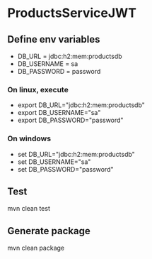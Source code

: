 # ProductsServiceJWT

## Define env variables
- DB_URL = jdbc:h2:mem:productsdb
- DB_USERNAME = sa
- DB_PASSWORD = password

### On linux, execute
- export DB_URL="jdbc:h2:mem:productsdb"
- export DB_USERNAME="sa"
- export DB_PASSWORD="password"

### On windows

- set DB_URL="jdbc:h2:mem:productsdb"
- set DB_USERNAME="sa"
- set DB_PASSWORD="password"

## Test
mvn clean test

## Generate package
mvn clean package
